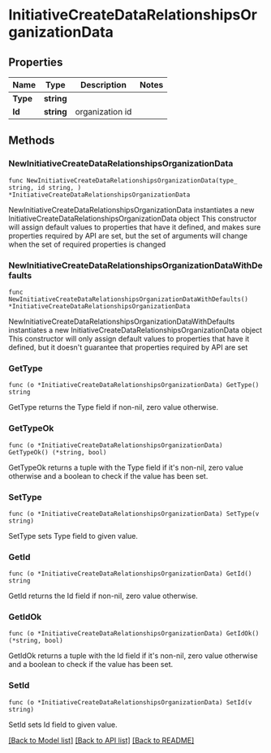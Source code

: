 # InitiativeCreateDataRelationshipsOrganizationData

## Properties

Name | Type | Description | Notes
------------ | ------------- | ------------- | -------------
**Type** | **string** |  | 
**Id** | **string** | organization id | 

## Methods

### NewInitiativeCreateDataRelationshipsOrganizationData

`func NewInitiativeCreateDataRelationshipsOrganizationData(type_ string, id string, ) *InitiativeCreateDataRelationshipsOrganizationData`

NewInitiativeCreateDataRelationshipsOrganizationData instantiates a new InitiativeCreateDataRelationshipsOrganizationData object
This constructor will assign default values to properties that have it defined,
and makes sure properties required by API are set, but the set of arguments
will change when the set of required properties is changed

### NewInitiativeCreateDataRelationshipsOrganizationDataWithDefaults

`func NewInitiativeCreateDataRelationshipsOrganizationDataWithDefaults() *InitiativeCreateDataRelationshipsOrganizationData`

NewInitiativeCreateDataRelationshipsOrganizationDataWithDefaults instantiates a new InitiativeCreateDataRelationshipsOrganizationData object
This constructor will only assign default values to properties that have it defined,
but it doesn't guarantee that properties required by API are set

### GetType

`func (o *InitiativeCreateDataRelationshipsOrganizationData) GetType() string`

GetType returns the Type field if non-nil, zero value otherwise.

### GetTypeOk

`func (o *InitiativeCreateDataRelationshipsOrganizationData) GetTypeOk() (*string, bool)`

GetTypeOk returns a tuple with the Type field if it's non-nil, zero value otherwise
and a boolean to check if the value has been set.

### SetType

`func (o *InitiativeCreateDataRelationshipsOrganizationData) SetType(v string)`

SetType sets Type field to given value.


### GetId

`func (o *InitiativeCreateDataRelationshipsOrganizationData) GetId() string`

GetId returns the Id field if non-nil, zero value otherwise.

### GetIdOk

`func (o *InitiativeCreateDataRelationshipsOrganizationData) GetIdOk() (*string, bool)`

GetIdOk returns a tuple with the Id field if it's non-nil, zero value otherwise
and a boolean to check if the value has been set.

### SetId

`func (o *InitiativeCreateDataRelationshipsOrganizationData) SetId(v string)`

SetId sets Id field to given value.



[[Back to Model list]](../README.md#documentation-for-models) [[Back to API list]](../README.md#documentation-for-api-endpoints) [[Back to README]](../README.md)


